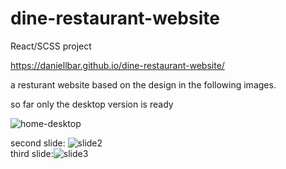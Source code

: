 # dine-restaurant-website

React/SCSS project

https://daniellbar.github.io/dine-restaurant-website/

a resturant website based on the design in the following images.

so far only the desktop version is ready


![home-desktop](https://res.cloudinary.com/dcnijwmki/image/upload/v1617040020/dine/desktop-home_mxlkbw.jpg)




second slide: ![slide2](https://res.cloudinary.com/dcnijwmki/image/upload/v1617040019/dine/desktop-home-slide2_l206ls.jpg)  
third slide:![slide3](https://res.cloudinary.com/dcnijwmki/image/upload/v1617040019/dine/desktop-home-slide3_ltne5s.jpg) 
